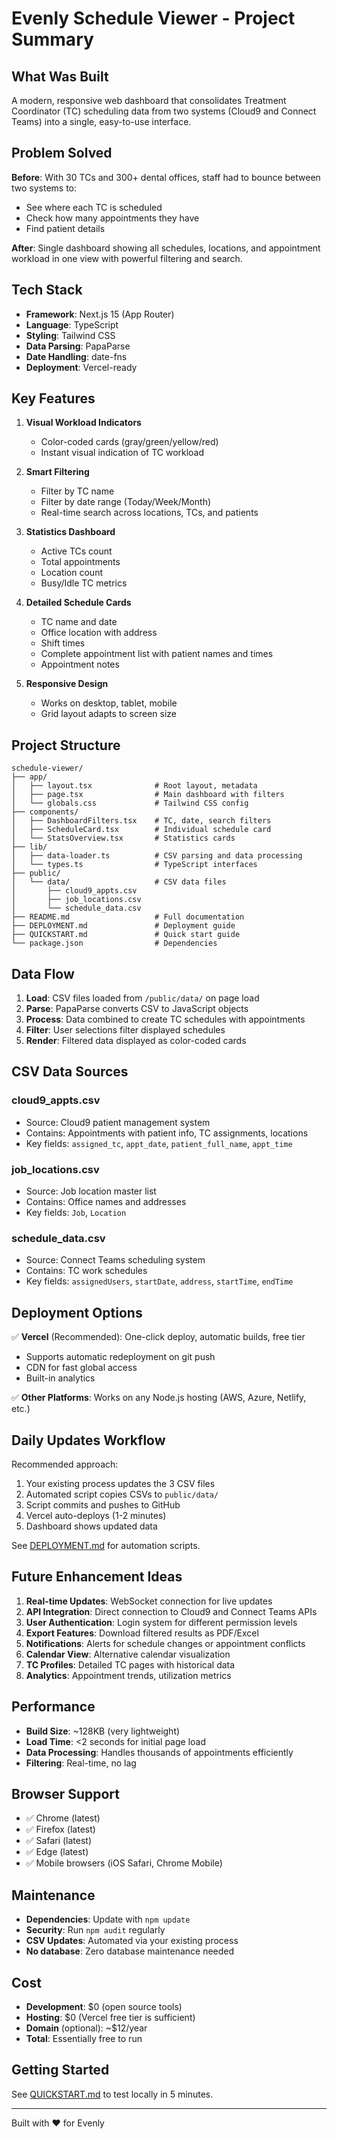 # Evenly Schedule Viewer - Project Summary

## What Was Built

A modern, responsive web dashboard that consolidates Treatment Coordinator (TC) scheduling data from two systems (Cloud9 and Connect Teams) into a single, easy-to-use interface.

## Problem Solved

**Before**: With 30 TCs and 300+ dental offices, staff had to bounce between two systems to:
- See where each TC is scheduled
- Check how many appointments they have
- Find patient details

**After**: Single dashboard showing all schedules, locations, and appointment workload in one view with powerful filtering and search.

## Tech Stack

- **Framework**: Next.js 15 (App Router)
- **Language**: TypeScript
- **Styling**: Tailwind CSS
- **Data Parsing**: PapaParse
- **Date Handling**: date-fns
- **Deployment**: Vercel-ready

## Key Features

1. **Visual Workload Indicators**
   - Color-coded cards (gray/green/yellow/red)
   - Instant visual indication of TC workload

2. **Smart Filtering**
   - Filter by TC name
   - Filter by date range (Today/Week/Month)
   - Real-time search across locations, TCs, and patients

3. **Statistics Dashboard**
   - Active TCs count
   - Total appointments
   - Location count
   - Busy/Idle TC metrics

4. **Detailed Schedule Cards**
   - TC name and date
   - Office location with address
   - Shift times
   - Complete appointment list with patient names and times
   - Appointment notes

5. **Responsive Design**
   - Works on desktop, tablet, mobile
   - Grid layout adapts to screen size

## Project Structure

```
schedule-viewer/
├── app/
│   ├── layout.tsx              # Root layout, metadata
│   ├── page.tsx                # Main dashboard with filters
│   └── globals.css             # Tailwind CSS config
├── components/
│   ├── DashboardFilters.tsx    # TC, date, search filters
│   ├── ScheduleCard.tsx        # Individual schedule card
│   └── StatsOverview.tsx       # Statistics cards
├── lib/
│   ├── data-loader.ts          # CSV parsing and data processing
│   └── types.ts                # TypeScript interfaces
├── public/
│   └── data/                   # CSV data files
│       ├── cloud9_appts.csv
│       ├── job_locations.csv
│       └── schedule_data.csv
├── README.md                   # Full documentation
├── DEPLOYMENT.md               # Deployment guide
├── QUICKSTART.md               # Quick start guide
└── package.json                # Dependencies
```

## Data Flow

1. **Load**: CSV files loaded from `/public/data/` on page load
2. **Parse**: PapaParse converts CSV to JavaScript objects
3. **Process**: Data combined to create TC schedules with appointments
4. **Filter**: User selections filter displayed schedules
5. **Render**: Filtered data displayed as color-coded cards

## CSV Data Sources

### cloud9_appts.csv
- Source: Cloud9 patient management system
- Contains: Appointments with patient info, TC assignments, locations
- Key fields: `assigned_tc`, `appt_date`, `patient_full_name`, `appt_time`

### job_locations.csv
- Source: Job location master list
- Contains: Office names and addresses
- Key fields: `Job`, `Location`

### schedule_data.csv
- Source: Connect Teams scheduling system
- Contains: TC work schedules
- Key fields: `assignedUsers`, `startDate`, `address`, `startTime`, `endTime`

## Deployment Options

✅ **Vercel** (Recommended): One-click deploy, automatic builds, free tier
- Supports automatic redeployment on git push
- CDN for fast global access
- Built-in analytics

✅ **Other Platforms**: Works on any Node.js hosting (AWS, Azure, Netlify, etc.)

## Daily Updates Workflow

Recommended approach:
1. Your existing process updates the 3 CSV files
2. Automated script copies CSVs to `public/data/`
3. Script commits and pushes to GitHub
4. Vercel auto-deploys (1-2 minutes)
5. Dashboard shows updated data

See [DEPLOYMENT.md](DEPLOYMENT.md) for automation scripts.

## Future Enhancement Ideas

1. **Real-time Updates**: WebSocket connection for live updates
2. **API Integration**: Direct connection to Cloud9 and Connect Teams APIs
3. **User Authentication**: Login system for different permission levels
4. **Export Features**: Download filtered results as PDF/Excel
5. **Notifications**: Alerts for schedule changes or appointment conflicts
6. **Calendar View**: Alternative calendar visualization
7. **TC Profiles**: Detailed TC pages with historical data
8. **Analytics**: Appointment trends, utilization metrics

## Performance

- **Build Size**: ~128KB (very lightweight)
- **Load Time**: <2 seconds for initial page load
- **Data Processing**: Handles thousands of appointments efficiently
- **Filtering**: Real-time, no lag

## Browser Support

- ✅ Chrome (latest)
- ✅ Firefox (latest)
- ✅ Safari (latest)
- ✅ Edge (latest)
- ✅ Mobile browsers (iOS Safari, Chrome Mobile)

## Maintenance

- **Dependencies**: Update with `npm update`
- **Security**: Run `npm audit` regularly
- **CSV Updates**: Automated via your existing process
- **No database**: Zero database maintenance needed

## Cost

- **Development**: $0 (open source tools)
- **Hosting**: $0 (Vercel free tier is sufficient)
- **Domain** (optional): ~$12/year
- **Total**: Essentially free to run

## Getting Started

See [QUICKSTART.md](QUICKSTART.md) to test locally in 5 minutes.

---

Built with ❤️ for Evenly
